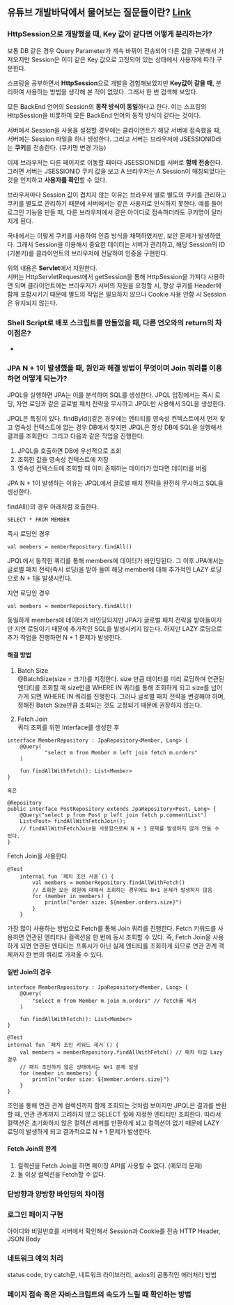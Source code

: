 ## 유튜브 개발바닥에서 물어보는 질문들이란? [Link](https://www.youtube.com/watch?v=3ArYMq5AomI&t=6s)

### HttpSession으로 개발했을 때, Key 값이 같다면 어떻게 분리하는가?
보통 DB 같은 경우 Query Parameter가 계속 바뀌어 전송되어 다른 값을 구분해서 가져오지만 Session은 이미 같은 Key 값으로 고정되어 있는 상태에서 사용자에 따라 구분한다.   

스프링을 공부하면서 <b>HttpSession</b>으로 개발을 경험해보았지만 <b>Key값이 같을 때</b>, 분리하여 사용하는 방법을 생각해 본 적이 없었다. 그래서 한 번 검색해 보았다.   

모든 BackEnd 언어의 Session의 <b>동작 방식이 동일</b>하다고 한다. 이는 스프링의 HttpSession을 비롯하여 모든 BackEnd 언어의 동작 방식이 같다는 것이다.   

서버에서 Session을 사용을 설정할 경우에는 클라이언트가 해당 서버에 접속했을 때, 서버에는 Session 파일을 하나 생성한다. 그리고 서버는 브라우저에 JSESSIONID라는 <b>쿠키</b>를 전송한다. (쿠키명 변경 가능)   

이제 브라우저는 다른 페이지로 이동할 때마다 JSESSIONID를 서버로 <b>함께 전송</b>한다. 그러면 서버는 JSESSIONID 쿠키 값을 보고 A 브라우저는 A Session이 매칭되었다는 것을 인지하고 <b>사용자를 확인</b>할 수 있다.   

브라우저마다 Session 값이 겹치지 않는 이유는 브라우저 별로 별도의 쿠키를 관리하고 쿠키를 별도로 관리하기 때문에 서버에서는 같은 사용자로 인식하지 못한다. 예를 들어 로그인 기능을 만들 때, 다른 브라우저에서 같은 아이디로 접속하더라도 쿠키명이 달라지게 된다.   

국내에서는 이렇게 쿠키를 사용하여 인증 방식을 채택하였지만, 보안 문제가 발생하였다. 그래서 Session을 이용해서 중요한 데이터는 서버가 관리하고, 해당 Session의 ID (기본키)를 클라이언트의 브라우저에 전달하여 인증을 구현한다.   

위의 내용은 <b>Servlet</b>에서 지원한다.   
서버는 HttpServletRequest에서 getSession을 통해 HttpSession을 가져다 사용하면 되며 클라이언트에는 브라우저가 서버의 자원을 요청할 시, 항상 쿠키를 Header에 함께 포함시키기 때문에 별도의 작업은 필요하지 않으나 Cookie 사용 안함 시 Session은 유지되지 않는다.   

### Shell Script로 배포 스크립트를 만들었을 때, 다른 언오와의 return의 차이점은?   
-

### JPA N + 1이 발생했을 때, 원인과 해결 방법이 무엇이며 Join 쿼리를 이용하면 어떻게 되는가?
JPQL을 실행하면 JPA는 이를 분석하여 SQL를 생성한다. JPQL 입장에서는 즉시 로딩, 자연 로딩과 같은 글로벌 패치 전략을 무시하고 JPQL만 사용해서 SQL을 생성한다.   

JPQL은 특징이 있다. findById()같은 경우에는 엔티티를 영속성 컨텍스트에서 먼저 찾고 영속성 컨텍스트에 없는 경우 DB에서 찾지만 JPQL은 항상 DB에 SQL을 실행해서 결과를 조회한다. 그리고 다음과 같은 작업을 진행한다.   
1. JPQL을 호출하면 DB에 우선적으로 조회   
2. 조회한 값을 영속성 컨텍스트에 저장   
3. 영속성 컨텍스트에 조회할 때 이미 존재하는 데이터가 있다면 데이터를 버림   

JPA N + 1이 발생하는 이유는 JPQL에서 글로벌 패치 전략을 완전히 무시하고 SQL을 생선한다.   

findAll()의 경우 아래처럼 호출한다.
```
SELECT * FROM MEMBER
```
즉시 로딩인 경우
```
val members = memberRepository.findAll()
```
JPQL에서 동작한 쿼리를 통해 members에 데이터가 바인딩된다. 그 이후 JPA에서는 글로벌 패치 전략(즉시 로딩)을 받아 들여 해당 member에 대해 추가적인 LAZY 로딩으로 N + 1을 발생시킨다.   

지연 로딩인 경우
```
val members = memberRepository.findAll()
```
동일하게 members에 데이터가 바인딩되지만 JPA가 글로벌 패치 전략을 받아들이지만 지연 로딩이기 때문에 추가적인 SQL을 발생시키지 않는다. 하지만 LAZY 로딩으로 추가 작업을 진행하면 N + 1 문제가 발생한다.   

#### 해결 방법
1. Batch Size   
@BatchSize(size = 크기)를 지정한다. size 만큼 데이터를 미리 로딩하며 연관된 엔티티를 조회할 때 size만큼 WHERE IN 쿼리를 통해 조회하게 되고 size를 넘어가게 되면 WHERE IN 쿼리를 진행한다. 그러나 글로벌 패치 전략을 변경해야 하며, 정해진 Batch Size만큼 조회되는 것도 고정되기 때문에 권장하지 않는다.   

2. Fetch Join   
쿼리 조회를 위한 Interface를 생성한 후
```
interface MemberRepository : JpaRepository<Member, Long> {
    @Query(
            "select m from Member m left join fetch m.orders"
    )
    
    fun findAllWithFetch(): List<Member>
}

혹은

@Repository
public interface PostRepository extends JpaRepository<Post, Long> {
    @Query("select p from Post p left join fetch p.commentList")
    List<Post> findAllWithFetchJoin(); 
    // findAllWithFetchJoin을 사용함으로써 N + 1 문제를 발생하지 않게 만들 수 있다.
}
```
Fetch Join을 사용한다.
```
@Test
    internal fun `페치 조인 사용`() {
        val members = memberRepository.findAllWithFetch()
        // 조회한 모든 회원에 대해서 조회하는 경우에도 N+1 문제가 발생하지 않음
        for (member in members) {
            println("order size: ${member.orders.size}")
        }
    }
```
가장 많이 사용하는 방법으로 Fetch를 통해 Join 쿼리를 진행한다. Fetch 키워드를 사용하면 연관된 엔티티나 컬렉션을 한 번에 동시 조회할 수 있다. 즉, Fetch Join을 사용하게 되면 연관된 엔티티는 프록시가 아닌 실제 엔티티를 조회하게 되므로 연관 관계 객체까지 한 번의 쿼리로 가져올 수 있다.   

#### 일반 Join의 경우
```
interface MemberRepository : JpaRepository<Member, Long> {
    @Query(
        "select m from Member m join m.orders" // fetch를 제거
    )
    
    fun findAllWithFetch(): List<Member>
}

@Test
internal fun `페치 조인 키워드 제거`() {
    val members = memberRepository.findAllWithFetch() // 패치 타입 Lazy 경우
    // 패치 조인하지 않은 상태에서는 N+1 문제 발생
    for (member in members) {
        println("order size: ${member.orders.size}")
    }
}
```
조인을 통해 연관 관계 컬렉션까지 함께 조회되는 것처럼 보이지만 JPQL은 결과를 반환할 때, 연관 관계까지 고려하지 않고 SELECT 절에 지정한 엔티티만 조회한다. 따라서 컬렉션은 초기화하지 않은 컬렉션 레퍼를 반환하게 되고 컬렉션이 없기 때문에 LAZY 로딩이 발생하게 되고 결과적으로 N + 1 문제가 발생한다.   

#### Fetch Join의 한계
1. 컬렉션을 Fetch Join을 하면 페이징 API를 사용할 수 없다. (메모리 문제)
2. 둘 이상 컬렉션을 Fetch할 수 없다.

### 단방향과 양방향 바인딩의 차이점

### 로그인 페이지 구현
아이디와 비밀번호를 서버에서 확인해서 Session과 Cookie를 전송
HTTP Header, JSON Body

### 네트워크 예외 처리
status code, try catch문, 네트워크 라이브러리, axios의 공통적인 에러처리 방법

### 페이지 접속 혹은 자바스크립트의 속도가 느릴 때 확인하는 방법
